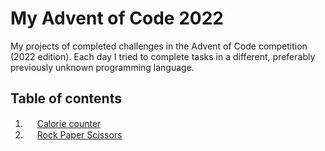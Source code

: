 # My Advent of Code 2022
 My projects of completed challenges in the Advent of Code competition (2022 edition). Each day I tried to complete tasks in a different, preferably previously unknown programming language.

## Table of contents
 1. <img src="https://img.shields.io/badge/Kotlin-0095D5?&style=for-the-badge&logo=kotlin&logoColor=white" height=15></img> [Calorie counter](https://github.com/SirCypkowskyy/My-Advent-of-Code-2022/tree/main/Day1) 
 2. <img src="https://img.shields.io/badge/Go-00ADD8?style=for-the-badge&logo=go&logoColor=white" height=15></img> [Rock Paper Scissors](https://github.com/SirCypkowskyy/My-Advent-of-Code-2022/tree/main/Day2)
